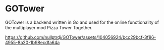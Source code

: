 # GOTower
GOTower is a backend written in Go and used for the online functionality of the multiplayer mod Pizza Tower Together.



https://github.com/nullptrdj/GOTower/assets/104056924/bcc29bcf-3f86-4955-8a20-1b98ecdfa64a

